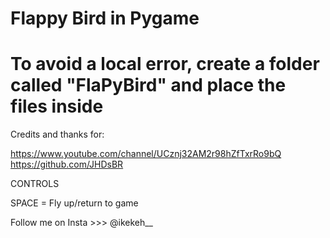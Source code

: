 # Flappy Bird in Pygame
# To avoid a local error, create a folder called "FlaPyBird" and place the files inside

Credits and thanks for:

https://www.youtube.com/channel/UCznj32AM2r98hZfTxrRo9bQ
https://github.com/JHDsBR

CONTROLS

SPACE = Fly up/return to game

Follow me on Insta >>> @ikekeh__
